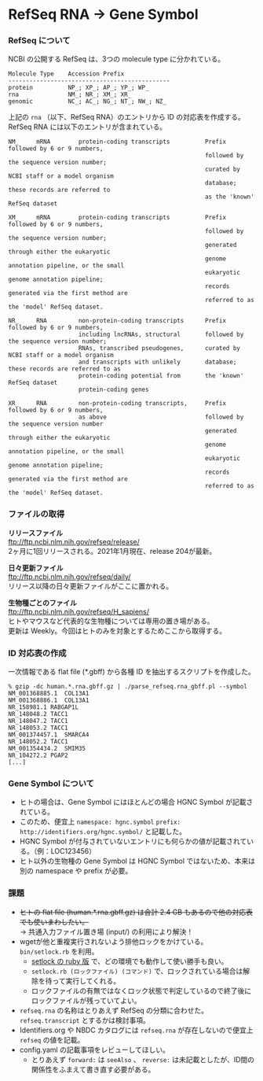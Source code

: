 # RefSeq RNA -> Gene Symbol

### RefSeq について

NCBI の公開する RefSeq は、3つの molecule type に分かれている。

```
Molecule Type    Accession Prefix
----------------------------------------------
protein          NP_; XP_; AP_; YP_; WP_
rna              NM_; NR_; XM_; XR_
genomic          NC_; AC_; NG_; NT_; NW_; NZ_
```

上記の `rna` （以下、RefSeq RNA）のエントリから ID の対応表を作成する。  
RefSeq RNA には以下のエントリが含まれている。

```
NM_     mRNA        protein-coding transcripts          Prefix followed by 6 or 9 numbers,
                                                        followed by the sequence version number;
                                                        curated by NCBI staff or a model organism 
                                                        database; these records are referred to 
                                                        as the 'known' RefSeq dataset
                                                           
XM_     mRNA        protein-coding transcripts          Prefix followed by 6 or 9 numbers,
                                                        followed by the sequence version number; 
                                                        generated through either the eukaryotic 
                                                        genome annotation pipeline, or the small 
                                                        eukaryotic genome annotation pipeline; 
                                                        records generated via the first method are
                                                        referred to as the 'model' RefSeq dataset.
                                                        
NR_     RNA         non-protein-coding transcripts      Prefix followed by 6 or 9 numbers,
                    including lncRNAs, structural       followed by the sequence version number;
                    RNAs, transcribed pseudogenes,      curated by NCBI staff or a model organism
                    and transcripts with unlikely       database; these records are referred to as      
                    protein-coding potential from       the 'known' RefSeq dataset      
                    protein-coding genes

XR_     RNA         non-protein-coding transcripts,     Prefix followed by 6 or 9 numbers,      
                    as above                            followed by the sequence version number
                                                        generated through either the eukaryotic 
                                                        genome annotation pipeline, or the small
                                                        eukaryotic genome annotation pipeline; 
                                                        records generated via the first method are
                                                        referred to as the 'model' RefSeq dataset.
```

### ファイルの取得

**リリースファイル**  
ftp://ftp.ncbi.nlm.nih.gov/refseq/release/  
2ヶ月に1回リリースされる。2021年1月現在、release 204が最新。

**日々更新ファイル**  
ftp://ftp.ncbi.nlm.nih.gov/refseq/daily/  
リリース以降の日々更新ファイルがここに置かれる。

**生物種ごとのファイル**  
ftp://ftp.ncbi.nlm.nih.gov/refseq/H_sapiens/  
ヒトやマウスなど代表的な生物種については専用の置き場がある。  
更新は Weekly。今回はヒトのみを対象とするためここから取得する。

### ID 対応表の作成

一次情報である flat file (*.gbff) から各種 ID を抽出するスクリプトを作成した。

```
% gzip -dc human.*.rna.gbff.gz | ./parse_refseq.rna_gbff.pl --symbol
NM_001368885.1  COL13A1
NM_001368886.1  COL13A1
NR_158981.1 RABGAP1L
NR_148048.2 TACC1
NR_148047.2 TACC1
NR_148053.2 TACC1
NM_001374457.1  SMARCA4
NR_148052.2 TACC1
NM_001354434.2  SMIM35
NR_104272.2 PGAP2
[...]
```

### Gene Symbol について

* ヒトの場合は、Gene Symbol にはほとんどの場合 HGNC Symbol が記載されている。
* このため、便宜上 `namespace: hgnc.symbol` `prefix: http://identifiers.org/hgnc.symbol/` と記載した。
* HGNC Symbol が付与されていないエントリにも何らかの値が記載されている。（例：LOC123456）
* ヒト以外の生物種の Gene Symbol は HGNC Symbol ではないため、本来は別の namespace や prefix が必要。

### 課題

* ~~ヒトの flat file (human.*.rna.gbff.gz) は合計 2.4 GB もあるので他の対応表でも使いまわしたい。~~  
→ 共通入力ファイル置き場 (input/) の利用により解決！
* wgetが他と重複実行されないよう排他ロックをかけている。`bin/setlock.rb` を利用。
  * [setlock の ruby 版](https://github.com/okaxaki/setlock) で、どの環境でも動作して使い勝手も良い。
  * `setlock.rb (ロックファイル) (コマンド)` で、ロックされている場合は解除を待って実行してくれる。
  * ロックファイルの有無ではなくロック状態で判定しているので終了後にロックファイルが残っていてよい。
* `refseq.rna` の名称はとりあえず RefSeq の分類に合わせた。`refseq.transcript` とするかは検討事項。
* Identifiers.org や NBDC カタログには `refseq.rna` が存在しないので便宜上 `refseq` の値を記載。
* config.yaml の記載事項をレビューしてほしい。
  * とりあえず `forward:` は `seeAlso` 、 `reverse:` は未記載としたが、ID間の関係性をふまえて書き直す必要がある。
